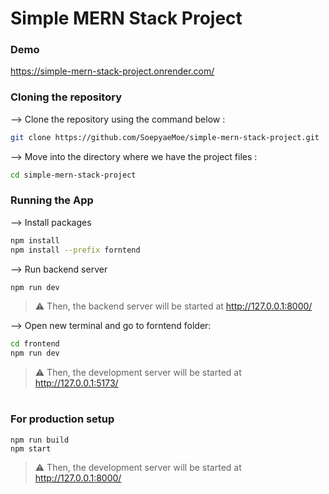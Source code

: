 # Simple MERN Stack Project

### Demo
https://simple-mern-stack-project.onrender.com/

### Cloning the repository

--> Clone the repository using the command below :
```bash
git clone https://github.com/SoepyaeMoe/simple-mern-stack-project.git

```

--> Move into the directory where we have the project files : 
```bash
cd simple-mern-stack-project

```

### Running the App
--> Install packages 
```bash
npm install
npm install --prefix forntend
```

--> Run backend server
```bash
npm run dev
```
> ⚠ Then, the backend server will be started at http://127.0.0.1:8000/

--> Open new terminal and go to forntend folder:
```bash
cd frontend
npm run dev
```
> ⚠ Then, the development server will be started at http://127.0.0.1:5173/

#

### For production setup
```
npm run build
npm start
```
> ⚠ Then, the development server will be started at http://127.0.0.1:8000/